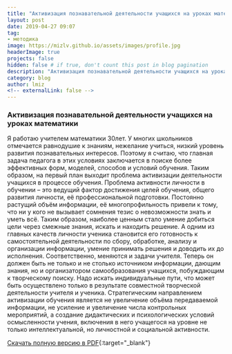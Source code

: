```yaml
---
title: "Активизация познавательной деятельности учащихся на уроках математики"
layout: post
date: 2019-04-27 09:07
tag: 
- методика
image: https://mizlv.github.io/assets/images/profile.jpg
headerImage: true
projects: false
hidden: false # if true, don't count this post in blog pagination
description: "Активизация познавательной деятельности учащихся на уроках математики. Мизь Лариса Владимировна. Учитель математики высшей категории."
category: blog
author: lmiz
<!-- externalLink: false -->
---
```


### **Активизация познавательной деятельности учащихся на уроках математики** 

Я работаю учителем математики 30лет. У многих  школьников отмечается равнодушие к знаниям, нежелание учиться, низкий уровень развития познавательных интересов.  Поэтому я считаю, что главная задача педагога в этих условиях заключается в поиске более эффективных форм, моделей, способов и условий обучения. Таким образом, на первый план выходит проблема активизации деятельности учащихся в процессе обучения. Проблема активности личности в обучении – это ведущий фактор достижения целей обучения, общего развития личности, её профессиональной подготовки.  Постоянно растущий объём информации, её многопрофильность привели к тому, что ни у кого не вызывает сомнения тезис о невозможности знать и уметь всё. Таким образом, наиболее ценным стало умение добиться цели через смежные знания, искать и находить решение. А одним из главных качеств личности ученика становится его готовность к самостоятельной деятельности по сбору, обработке, анализу и организации информации, умение принимать решения и доводить их до исполнения. Соответственно, меняются и задачи учителя. Теперь он должен быть не только и не столько источником информации, дающим знания, но и организатором самообразования учащихся, побуждающим к творческому поиску. Надо искать индивидуальные пути, что может быть осуществлено только в результате совместной творческой деятельности учителя и ученика. Стратегическим направлением активизации обучения является не увеличение объёма передаваемой информации, не усиление и увеличение числа контрольных мероприятий, а создание дидактических и психологических условий осмысленности учения, включения в него учащегося на уровне не только интеллектуальной, но личностной и социальной активности.

[Cкачать полную версию в PDF](https://mizlv.github.io/assets/pdf/activ-poznav-deyat.pdf){:target="_blank"}